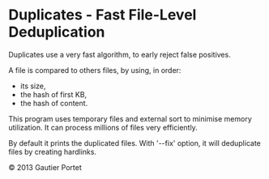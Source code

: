 Duplicates - Fast File-Level Deduplication
==========================================

Duplicates use a very fast algorithm, to early reject false positives.

A file is compared to others files, by using, in order:
 - its size,
 - the hash of first KB,
 - the hash of content.

This program uses temporary files and external sort to minimise memory 
utilization. It can process millions of files very efficiently.

By default it prints the duplicated files. With '--fix' option, it will
deduplicate files by creating hardlinks.

© 2013 Gautier Portet

